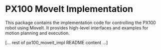 # PX100 MoveIt Implementation

This package contains the implementation code for controlling the PX100 robot using MoveIt. It provides high-level interfaces and examples for motion planning and execution.

[... rest of px100_moveit_impl README content ...]